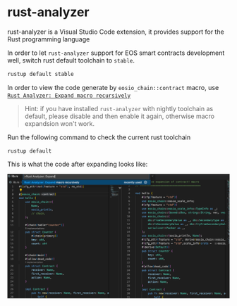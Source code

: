 # rust-analyzer

rust-analyzer is a Visual Studio Code extension, it provides support for the Rust programming language

In order to let `rust-analyzer` support for EOS smart contracts development well, switch rust default toolchain to `stable`.

```bash
rustup default stable
```

In order to view the code generate by `eosio_chain::contract` macro, use [`Rust Analyzer: Expand macro recursively`](https://rust-analyzer.github.io/manual.html#expand-macro-recursively)


> Hint: if you have installed `rust-analyzer` with nightly toolchain as default, please disable and then enable it again, otherwise macro expandsion won't work.

Run the following command to check the current rust toolchain

```
rustup default
```

This is what the code after expanding looks like:

![image](./images/rust-analyzer.png)

